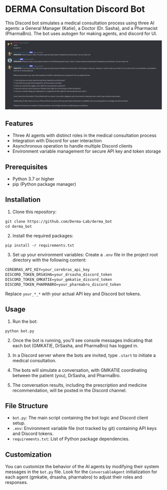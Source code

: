 # DERMA Consultation Discord Bot

This Discord bot simulates a medical consultation process using three AI agents: a General Manager (Katie), a Doctor (Dr. Sasha), and a Pharmacist (PharmaBro). The bot uses autogen for making agents, and discord for UI. 

![Bot Conversation Example](https://github.com/Derma-Lab/derma_bot/blob/main/src/img/bot_convo.png)


## Features

- Three AI agents with distinct roles in the medical consultation process
- Integration with Discord for user interaction
- Asynchronous operation to handle multiple Discord clients
- Environment variable management for secure API key and token storage

## Prerequisites

- Python 3.7 or higher
- pip (Python package manager)

## Installation

1. Clone this repository:


```
git clone https://github.com/Derma-Lab/derma_bot
cd derma_bot
```

2. Install the required packages:

```
pip install -r requirements.txt
```

3. Set up your environment variables:
   Create a `.env` file in the project root directory with the following content:

```
CEREBRAS_API_KEY=your_cerebras_api_key
DISCORD_TOKEN_DRSASHA=your_drsasha_discord_token
DISCORD_TOKEN_GMKATIE=your_gmkatie_discord_token
DISCORD_TOKEN_PHARMABRO=your_pharmabro_discord_token
```

   Replace `your_*_*` with your actual API key and Discord bot tokens.

## Usage

1. Run the bot:
```
python bot.py
```


2. Once the bot is running, you'll see console messages indicating that each bot (GMKATIE, DrSasha, and PharmaBro) has logged in.

3. In a Discord server where the bots are invited, type `.start` to initiate a medical consultation.

4. The bots will simulate a conversation, with GMKATIE coordinating between the patient (you), DrSasha, and PharmaBro.

5. The conversation results, including the prescription and medicine recommendation, will be posted in the Discord channel.

## File Structure

- `bot.py`: The main script containing the bot logic and Discord client setup.
- `.env`: Environment variable file (not tracked by git) containing API keys and Discord tokens.
- `requirements.txt`: List of Python package dependencies.

## Customization

You can customize the behavior of the AI agents by modifying their system messages in the `bot.py` file. Look for the `ConversableAgent` initialization for each agent (gmkatie, drsasha, pharmabro) to adjust their roles and responses.
